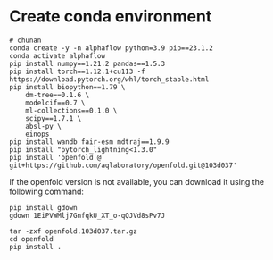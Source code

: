 # Create conda environment

```shell
# chunan
conda create -y -n alphaflow python=3.9 pip==23.1.2
conda activate alphaflow
pip install numpy==1.21.2 pandas==1.5.3
pip install torch==1.12.1+cu113 -f https://download.pytorch.org/whl/torch_stable.html
pip install biopython==1.79 \
    dm-tree==0.1.6 \
    modelcif==0.7 \
    ml-collections==0.1.0 \
    scipy==1.7.1 \
    absl-py \
    einops
pip install wandb fair-esm mdtraj==1.9.9
pip install "pytorch_lightning<1.3.0"
pip install 'openfold @ git+https://github.com/aqlaboratory/openfold.git@103d037'
```

If the openfold version is not available, you can download it using the following command:

```shell
pip install gdown
gdown 1EiPVWMlj7GnfqkU_XT_o-qQJVd8sPv7J

tar -zxf openfold.103d037.tar.gz
cd openfold
pip install .
```

